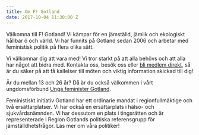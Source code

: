 ```yaml
---
title: Om F! Gotland
date: 2017-10-04 11:30:00 Z
---
```


Välkomna till F! Gotland! Vi kämpar för en jämställd, jämlik och ekologiskt hållbar ö och värld. Vi har funnits på Gotland sedan 2006 och arbetar med feministisk politik på flera olika sätt.

Vi välkomnar dig att vara med! Vi tror starkt på att alla behövs och att alla har något att bidra med. Kontakta oss, besök oss eller [bli medlem direkt](https://feministisktinitiativ.se/bli-medlem/), så är du säker på att få kallelser till möten och viktig information skickad till dig!

Är du mellan 13 och 26 år? Då är du också välkommen i vårt ungdomsförbund [Unga feminister Gotland](https://www.facebook.com/UngaFeministerGotland/).

Feministiskt initiativ Gotland har ett ordinarie mandat i regionfullmäktige och två ersättarplatser. Vi har också en ersättarplats i hälso- och sjukvårdsnämnden. Vi har dessutom en plats i tingsrätten och är representerade i Region Gotlands politiska referensgrupp för jämställdhetsfrågor. Läs mer om våra politiker!